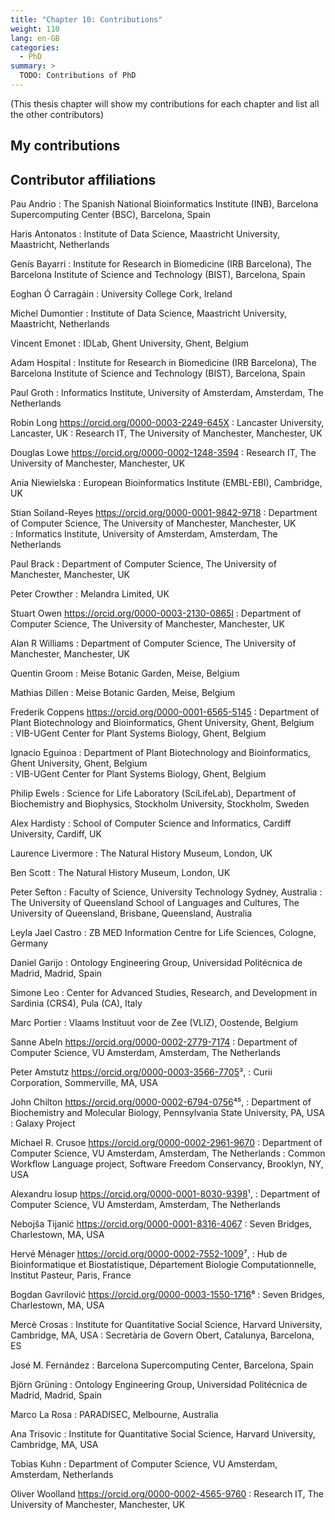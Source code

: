 ```yaml
---
title: "Chapter 10: Contributions"
weight: 110
lang: en-GB
categories:
  - PhD
summary: > 
  TODO: Contributions of PhD
---
```


(This thesis chapter will show my contributions for each chapter and list all the other contributors)

## My contributions

<!--

All Aspects
Designing 
technical advice
Insight
Supervision
Technical support

Abbreviations
Statement of Contribution
Summary
Summary in Dutch
Acknowledgments in Dutch
Publications
About the Author

https://www.uva.nl/binaries/content/assets/uva/en/research/phd/procedures/doctorate-regulations-_uva_en_2020-28-08-2020.pdf

The doctoral manuscript that is submitted to the supervisor for final approval must be identical in form
and content to the doctoral thesis submitted to the Doctorate Committee for assessment and public
defence during the doctoral thesis defence ceremony. It should include the following elements:
a. a title page as supplied by the Office of the Beadle;
b. a table of contents;
c. an overview of the literature consulted;
d. if the doctoral thesis consists of articles or contains articles by multiple authors: a page with a
complete reference list for each article with a list of authors for each article and an explanation of the
relative contribution of the co-authors;
e. an explanation of how the research was funded, if applicable, as laid down in Article 29, paragraph 6;
f. a separate summary bearing the title of the thesis in the language in which it is written;
g. a separate summary bearing the title of the thesis, both in Dutch;
h. a separate summary bearing the title of the thesis, both in English.
An acknowledgements section is optional.

...

If the thesis manuscript includes articles that have been written by several authors, it is the duty of the
supervisor to evaluate whether the doctoral candidate has made an independent contribution to the
articles that is sufficient to warrant the conferral of the doctorate. If necessary, the supervisor will inform
the Doctorate Committee of the manner in which the articles were written and what the contribution of
the doctoral candidate was. As defined in Article 15, paragraph 5, the candidate is required to include a
list of references in the thesis manuscript




-->

## Contributor affiliations

<!-- TODO: Sort by surname, add ORCIDs -->

Pau Andrio
: The Spanish National Bioinformatics Institute (INB), Barcelona Supercomputing Center (BSC), Barcelona, Spain  

Haris Antonatos
: Institute of Data Science, Maastricht University, Maastricht, Netherlands

Genís Bayarri
: Institute for Research in Biomedicine (IRB Barcelona), The Barcelona Institute of Science and Technology (BIST), Barcelona, Spain  

Eoghan Ó Carragáin
: University College Cork, Ireland

Michel Dumontier
: Institute of Data Science, Maastricht University, Maastricht, Netherlands

Vincent Emonet
: IDLab, Ghent University, Ghent, Belgium

Adam Hospital
: Institute for Research in Biomedicine (IRB Barcelona), The Barcelona Institute of Science and Technology (BIST), Barcelona, Spain  

Paul Groth
: Informatics Institute, University of Amsterdam, Amsterdam, The Netherlands  

Robin Long <https://orcid.org/0000-0003-2249-645X>
: Lancaster University, Lancaster, UK
: Research IT, The University of Manchester, Manchester, UK

Douglas Lowe <https://orcid.org/0000-0002-1248-3594>
: Research IT, The University of Manchester, Manchester, UK  

Ania Niewielska
: European Bioinformatics Institute (EMBL-EBI), Cambridge, UK  




Stian Soiland-Reyes <https://orcid.org/0000-0001-9842-9718>
: Department of Computer Science, The University of Manchester, Manchester, UK  
: Informatics Institute, University of Amsterdam, Amsterdam, The Netherlands  

Paul Brack
: Department of Computer Science, The University of Manchester, Manchester, UK

Peter Crowther
: Melandra Limited, UK

Stuart Owen <https://orcid.org/0000-0003-2130-0865l>
: Department of Computer Science, The University of Manchester, Manchester, UK

Alan R Williams
: Department of Computer Science, The University of Manchester, Manchester, UK

Quentin Groom
: Meise Botanic Garden, Meise, Belgium 

Mathias Dillen
: Meise Botanic Garden, Meise, Belgium 

Frederik Coppens <https://orcid.org/0000-0001-6565-5145>
: Department of Plant Biotechnology and Bioinformatics, Ghent University, Ghent, Belgium  
: VIB-UGent Center for Plant Systems Biology, Ghent, Belgium

Ignacio Eguinoa
: Department of Plant Biotechnology and Bioinformatics, Ghent University, Ghent, Belgium  
: VIB-UGent Center for Plant Systems Biology, Ghent, Belgium

Philip Ewels
: Science for Life Laboratory (SciLifeLab), Department of Biochemistry and Biophysics, Stockholm University, Stockholm, Sweden

Alex Hardisty
: School of Computer Science and Informatics, Cardiff University, Cardiff, UK  

Laurence Livermore
: The Natural History Museum, London, UK  

Ben Scott
: The Natural History Museum, London, UK  

Peter Sefton
: Faculty of Science, University Technology Sydney, Australia
: The University of Queensland School of Languages and Cultures, The University of Queensland, Brisbane, Queensland, Australia

Leyla Jael Castro
: ZB MED Information Centre for Life Sciences, Cologne, Germany

Daniel Garijo
: Ontology Engineering Group, Universidad Politécnica de Madrid, Madrid, Spain  

Simone Leo
: Center for Advanced Studies, Research, and Development in Sardinia (CRS4), Pula (CA), Italy

Marc Portier
: Vlaams Instituut voor de Zee (VLIZ), Oostende, Belgium  

Sanne Abeln <https://orcid.org/0000-0002-2779-7174>
: Department of Computer Science, VU Amsterdam, Amsterdam, The Netherlands

Peter Amstutz <https://orcid.org/0000-0003-3566-7705>³, 
: Curii Corporation, Sommerville, MA, USA  

John Chilton <https://orcid.org/0000-0002-6794-0756>⁴⁵, 
: Department of Biochemistry and Molecular Biology, Pennsylvania State University, PA, USA  
: Galaxy Project  

Michael R. Crusoe <https://orcid.org/0000-0002-2961-9670>
: Department of Computer Science, VU Amsterdam, Amsterdam, The Netherlands
: Common Workflow Language project, Software Freedom Conservancy, Brooklyn, NY, USA 

Alexandru Iosup <https://orcid.org/0000-0001-8030-9398>¹, 
: Department of Computer Science, VU Amsterdam, Amsterdam, The Netherlands

Nebojša Tijanić <https://orcid.org/0000-0001-8316-4067>
: Seven Bridges, Charlestown, MA, USA  

Hervé Ménager <https://orcid.org/0000-0002-7552-1009>⁷, 
: Hub de Bioinformatique et Biostatistique, Département Biologie Computationnelle, Institut Pasteur, Paris, France  

Bogdan Gavrilović <https://orcid.org/0000-0003-1550-1716>⁶
: Seven Bridges, Charlestown, MA, USA  

Mercè Crosas
: Institute for Quantitative Social Science, Harvard University, Cambridge, MA, USA
: Secretària de Govern Obert, Catalunya, Barcelona, ES

José M. Fernández
: Barcelona Supercomputing Center, Barcelona, Spain

Björn Grüning
: Ontology Engineering Group, Universidad Politécnica de Madrid, Madrid, Spain

Marco La Rosa
: PARADISEC, Melbourne, Australia



Ana Trisovic
: Institute for Quantitative Social Science, Harvard University, Cambridge, MA, USA

Tobias Kuhn
: Department of Computer Science, VU Amsterdam, Amsterdam, Netherlands  



Oliver Woolland <https://orcid.org/0000-0002-4565-9760>
: Research IT, The University of Manchester, Manchester, UK

